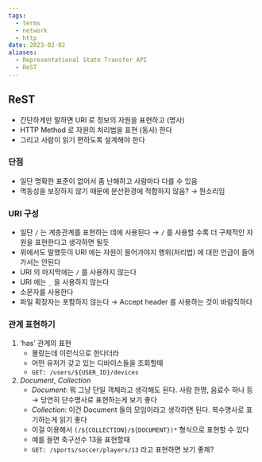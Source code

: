 ```yaml
---
tags:
  - terms
  - network
  - http
date: 2023-02-02
aliases:
  - Representational State Transfer API
  - ReST
---
```

## ReST

- 간단하게만 말하면 URI 로 정보의 자원을 표현하고 (명사)
- HTTP Method 로 자원의 처리법을 표현 (동사) 한다
- 그리고 사람이 읽기 편하도록 설계해야 한다

### 단점

- 일단 명확한 표준이 없어서 좀 난해하고 사람마다 다를 수 있음
- 멱동성을 보장하지 않기 때문에 분산환경에 적합하지 않음? → 뭔소리임

### URI 구성

- 일단 `/` 는 계층관계를 표현하는 데에 사용된다 → `/` 를 사용할 수록 더 구체적인 자원을 표현한다고 생각하면 될듯
- 위에서도 말했듯이 URI 에는 자원이 들어가야지 행위(처리법) 에 대한 언급이 들어가서는 안된다
- URI 의 마지막에는 `/` 를 사용하지 않는다
- URI 에는 `_` 을 사용하지 않는다
- 소문자를 사용한다
- 파일 확장자는 포함하지 않는다 → Accept header 를 사용하는 것이 바람직하다

### 관계 표현하기

1. ‘has’ 관계의 표현
    - 몰랐는데 이런식으로 한다더라
    - 어떤 유저가 갖고 있는 디바이스들을 조회할때
    - `GET: /users/${USER_ID}/devices`
2. _Document_, _Collection_
    - _Document_: 뭐 그냥 단일 객체라고 생각해도 된다. 사람 한명, 음료수 하나 등 → 당연히 단수명사로 표현하는게 보기 좋다
    - _Collection_: 이건 Document 들의 모임이라고 생각하면 된다. 복수명사로 표기하는게 읽기 좋다
    - 이걸 이용해서 `(/${COLLECTION}/${DOCUMENT})*` 형식으로 표현할 수 있다
    - 예를 들면 축구선수 13을 표현할때
    - `GET: /sports/soccer/players/13` 라고 표현하면 보기 좋제?